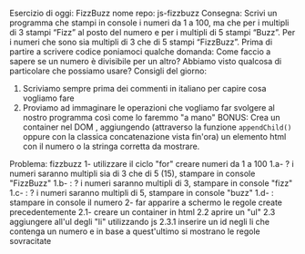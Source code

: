Esercizio di oggi: FizzBuzz
nome repo: js-fizzbuzz
Consegna:
Scrivi un programma che stampi in console i numeri da 1 a 100,
ma che per i multipli di 3 stampi “Fizz” al posto del numero e per i multipli di 5 stampi “Buzz”.
Per i numeri che sono sia multipli di 3 che di 5 stampi “FizzBuzz”.
Prima di partire a scrivere codice poniamoci qualche domanda:
Come faccio a sapere se un numero è divisibile per un altro?
Abbiamo visto qualcosa di particolare che possiamo usare?
Consigli del giorno:
1. Scriviamo sempre prima dei commenti in italiano per capire cosa vogliamo fare
2. Proviamo ad immaginare le operazioni che vogliamo far svolgere al nostro programma così come lo faremmo "a mano"
BONUS:
Crea un container nel DOM , aggiungendo (attraverso la funzione `appendChild()` oppure con la classica concatenazione vista fin'ora) un elemento html con il numero o la stringa corretta da mostrare.



Problema: fizzbuzz
1- utilizzare il ciclo "for" creare numeri da 1 a 100
1.a- ? i numeri saranno multipli sia di 3 che di 5 (15), stampare in console "FizzBuzz"
1.b- : ? i numeri saranno multipli di 3, stampare in console "fizz"
1.c- : ? i numeri saranno multipli di 5, stampare in console "buzz"
1.d- : stampare in console il numero
2- far apparire a schermo le regole create precedentemente
2.1- creare un container in html
2.2 aprire un "ul" 
2.3 aggiungere all'ul degli "li" utilizzando js 
2.3.1 inserire un id negli li che contenga un numero e in base a quest'ultimo si mostrano le regole sovracitate
